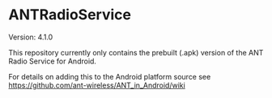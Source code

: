ANTRadioService
===============

Version: 4.1.0

This repository currently only contains the prebuilt (.apk) version of the ANT Radio Service for Android.

For details on adding this to the Android platform source see https://github.com/ant-wireless/ANT_in_Android/wiki